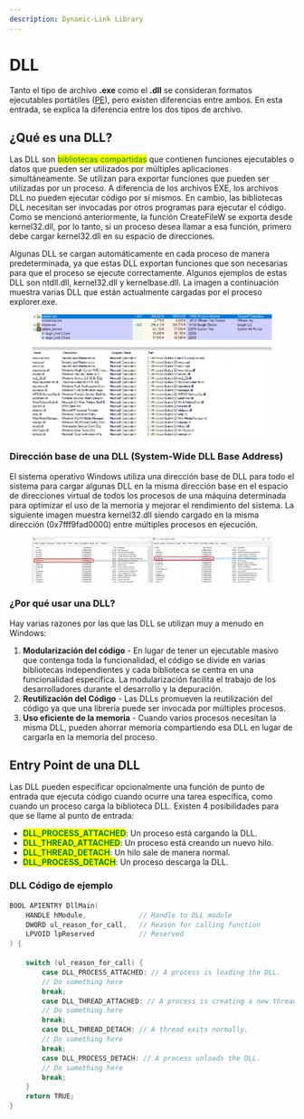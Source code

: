 ```yaml
---
description: Dynamic-Link Library
---
```


# DLL

Tanto el tipo de archivo **.exe** como el **.dll** se consideran formatos ejecutables portátiles ([PE](./)), pero existen diferencias entre ambos. En esta entrada, se explica la diferencia entre los dos tipos de archivo.

## ¿Qué es una DLL?

Las DLL son <mark style="color:green;">bibliotecas compartidas</mark> que contienen funciones ejecutables o datos que pueden ser utilizados por múltiples aplicaciones simultáneamente. Se utilizan para exportar funciones que pueden ser utilizadas por un proceso. A diferencia de los archivos EXE, los archivos DLL no pueden ejecutar código por sí mismos. En cambio, las bibliotecas DLL necesitan ser invocadas por otros programas para ejecutar el código. Como se mencionó anteriormente, la función CreateFileW se exporta desde kernel32.dll, por lo tanto, si un proceso desea llamar a esa función, primero debe cargar kernel32.dll en su espacio de direcciones.

Algunas DLL se cargan automáticamente en cada proceso de manera predeterminada, ya que estas DLL exportan funciones que son necesarias para que el proceso se ejecute correctamente. Algunos ejemplos de estas DLL son ntdll.dll, kernel32.dll y kernelbase.dll. La imagen a continuación muestra varias DLL que están actualmente cargadas por el proceso explorer.exe.

<figure><img src="../../.gitbook/assets/image (4) (1).png" alt=""><figcaption></figcaption></figure>

### **Dirección base de una DLL (System-Wide DLL Base Address)** <a href="#218cefba-f7df-426e-9bb8-247cca374d4e" id="218cefba-f7df-426e-9bb8-247cca374d4e"></a>

El sistema operativo Windows utiliza una dirección base de DLL para todo el sistema para cargar algunas DLL en la misma dirección base en el espacio de direcciones virtual de todos los procesos de una máquina determinada para optimizar el uso de la memoria y mejorar el rendimiento del sistema. La siguiente imagen muestra kernel32.dll siendo cargado en la misma dirección (0x7fff9fad0000) entre múltiples procesos en ejecución.

<figure><img src="../../.gitbook/assets/image (16).png" alt=""><figcaption></figcaption></figure>

### ¿Por qué usar una DLL?

Hay varias razones por las que las DLL se utilizan muy a menudo en Windows:

1. **Modularización del código** - En lugar de tener un ejecutable masivo que contenga toda la funcionalidad, el código se divide en varias bibliotecas independientes y cada biblioteca se centra en una funcionalidad específica. La modularización facilita el trabajo de los desarrolladores durante el desarrollo y la depuración.&#x20;
2. **Reutilización del Código** - Las DLLs promueven la reutilización del código ya que una librería puede ser invocada por múltiples procesos.&#x20;
3. **Uso eficiente de la memoria** - Cuando varios procesos necesitan la misma DLL, pueden ahorrar memoria compartiendo esa DLL en lugar de cargarla en la memoria del proceso.

## Entry Point de una DLL

Las DLL pueden especificar opcionalmente una función de punto de entrada que ejecuta código cuando ocurre una tarea específica, como cuando un proceso carga la biblioteca DLL. Existen 4 posibilidades para que se llame al punto de entrada:

* <mark style="color:green;">**DLL\_PROCESS\_ATTACHED**</mark>: Un proceso está cargando la DLL.
* <mark style="color:green;">**DLL\_THREAD\_ATTACHED**</mark>: Un proceso está creando un nuevo hilo.
* <mark style="color:green;">**DLL\_THREAD\_DETACH**</mark>: Un hilo sale de manera normal.
* <mark style="color:green;">**DLL\_PROCESS\_DETACH**</mark>: Un proceso descarga la DLL.

### DLL Código de ejemplo



```c
BOOL APIENTRY DllMain(
    HANDLE hModule,             // Handle to DLL module
    DWORD ul_reason_for_call,   // Reason for calling function
    LPVOID lpReserved           // Reserved
) {

    switch (ul_reason_for_call) {
        case DLL_PROCESS_ATTACHED: // A process is loading the DLL.
        // Do something here
        break;
        case DLL_THREAD_ATTACHED: // A process is creating a new thread.
        // Do something here
        break;
        case DLL_THREAD_DETACH: // A thread exits normally.
        // Do something here
        break;
        case DLL_PROCESS_DETACH: // A process unloads the DLL.
        // Do something here
        break;
    }
    return TRUE;
}
```
